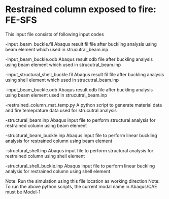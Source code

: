#  Restrained column exposed to fire: FE-SFS

This input file consists of following input codes

-input_beam_buckle.fil    			Abaqus result fil file after buckling analysis using beam  element which used in strucutral_beam.inp

-input_beam_buckle.odb    			Abaqus result odb file after buckling analysis using beam  element which used in strucutral_beam.inp

-input_structural_shell_buckle.fil    		Abaqus result fil file after buckling analysis using shell  element which used in strucutral_beam.inp

-input_beam_buckle.odb    			Abaqus result odb file after buckling analysis using beam  element used in strucutral_beam.inp

-restrained_column_mat_temp.py    		A python script to generate material data and fire temeprature data used for strucutral analysis

-structural_beam.inp    			Abaqus input file to perform structural analysis for restrained column using beam element

-structural_beam_buckle.inp    			Abaqus input file to perform linear buckling analysis for restrained column using beam element

-structural_shell.inp    			Abaqus input file to perform structural analysis for restrained column using shell element

-structural_shell_buckle.inp    		Abaqus input file to perform linear buckling analysis for restrained column using shell element


Note: Run the simulation using this file location as working direction
Note: To run the above python scripts, the current modal name in Abaqus/CAE must be Model-1
